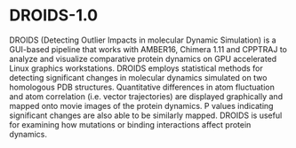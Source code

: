 # DROIDS-1.0
DROIDS (Detecting Outlier Impacts in molecular Dynamic Simulation) is a GUI-based pipeline that works with AMBER16, Chimera 1.11 and CPPTRAJ to analyze and visualize comparative protein dynamics on GPU accelerated Linux graphics workstations.  DROIDS employs statistical methods for detecting significant changes in molecular dynamics simulated on two homologous PDB structures.  Quantitative differences in atom fluctuation and atom correlation (i.e. vector trajectories) are displayed graphically and mapped onto movie images of the protein dynamics.  P values indicating significant changes are also able to be similarly mapped.  DROIDS is useful for examining how mutations or binding interactions affect protein dynamics.
